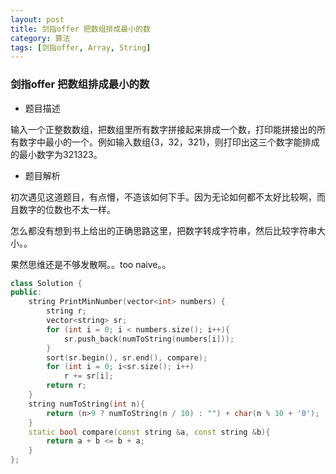 ```yaml
---
layout: post
title: 剑指offer 把数组排成最小的数
category: 算法
tags: [剑指offer, Array, String]
---
```


### 剑指offer 把数组排成最小的数 ###

* 题目描述

输入一个正整数数组，把数组里所有数字拼接起来排成一个数，打印能拼接出的所有数字中最小的一个。例如输入数组{3，32，321}，则打印出这三个数字能排成的最小数字为321323。

* 题目解析

初次遇见这道题目，有点懵，不造该如何下手。因为无论如何都不太好比较啊，而且数字的位数也不太一样。

怎么都没有想到书上给出的正确思路这里，把数字转成字符串，然后比较字符串大小。。

果然思维还是不够发散啊。。too naive。。

```cpp
class Solution {
public:
    string PrintMinNumber(vector<int> numbers) {
		string r;
		vector<string> sr;
		for (int i = 0; i < numbers.size(); i++){
			sr.push_back(numToString(numbers[i]));
		}
		sort(sr.begin(), sr.end(), compare);
		for (int i = 0; i<sr.size(); i++)
			r += sr[i];
		return r;
	}
	string numToString(int n){
		return (n>9 ? numToString(n / 10) : "") + char(n % 10 + '0');
	}
	static bool compare(const string &a, const string &b){
		return a + b <= b + a;
	}
};
```

